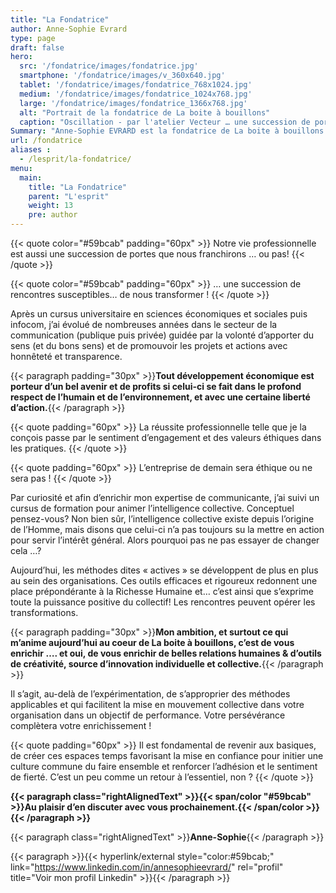 ```yaml
---
title: "La Fondatrice"
author: Anne-Sophie Evrard
type: page
draft: false
hero:
  src: '/fondatrice/images/fondatrice.jpg'
  smartphone: '/fondatrice/images/v_360x640.jpg'
  tablet: '/fondatrice/images/fondatrice_768x1024.jpg'
  medium: '/fondatrice/images/fondatrice_1024x768.jpg'
  large: '/fondatrice/images/fondatrice_1366x768.jpg'
  alt: "Portrait de la fondatrice de La boite à bouillons"
  caption: "Oscillation - par l'atelier Vecteur … une succession de portes en bois qui forment un passage à travers le quartier de la création à Nantes. Une immersion qui invite au voyage et à la réflexion…"
Summary: "Anne-Sophie EVRARD est la fondatrice de La boite à bouillons. Elle est consultante en stratégie de communication, formatrice et facilitatrice experte des processus d'intelligence collective."
url: /fondatrice
aliases :
  - /lesprit/la-fondatrice/
menu:
  main:
    title: "La Fondatrice"
    parent: "L'esprit"
    weight: 13
    pre: author
---
```


{{< quote color="#59bcab" padding="60px" >}}
Notre vie professionnelle est aussi une succession de portes que nous franchirons … ou pas!
{{< /quote >}}

{{< quote color="#59bcab" padding="60px" >}}
&#8230; une succession de rencontres susceptibles&#8230; de nous transformer !
{{< /quote >}}

Après un cursus universitaire en sciences économiques et sociales puis infocom, j&rsquo;ai évolué de nombreuses années
dans le secteur de la communication (publique puis privée) guidée par la volonté d&rsquo;apporter du sens (et du bons
sens) et de promouvoir les projets et actions avec honnêteté et transparence.

{{< paragraph padding="30px" >}}<strong>Tout développement économique est porteur d’un bel avenir et de profits si celui-ci se fait dans le profond respect de l’humain et de l’environnement, et avec une certaine liberté d’action.</strong>{{< /paragraph >}}

{{< quote padding="60px" >}}
La réussite professionnelle telle que je la conçois passe par le sentiment d’engagement et des valeurs éthiques dans les pratiques.
{{< /quote >}}

{{< quote padding="60px" >}}
L’entreprise de demain sera éthique ou ne sera pas !
{{< /quote >}}

Par curiosité et afin d’enrichir mon expertise de communicante, j’ai suivi un cursus de formation pour animer l’intelligence collective. Conceptuel pensez-vous? Non bien sûr, l’intelligence collective existe depuis l’origine de l’Homme, mais disons que celui-ci n’a pas toujours su la mettre en action pour servir l’intérêt général. Alors pourquoi pas ne pas essayer de changer cela&nbsp;…?

Aujourd’hui, les méthodes dites « actives » se développent de plus en plus au sein des organisations. Ces outils efficaces et rigoureux redonnent une place prépondérante à la Richesse Humaine et… c’est ainsi que s’exprime toute la puissance positive du collectif! Les rencontres peuvent opérer les transformations.

{{< paragraph padding="30px" >}}<strong>Mon ambition, et surtout ce qui m’anime aujourd’hui au coeur de La boite à bouillons, c’est de vous enrichir …. et oui, de vous enrichir de belles relations humaines & d’outils de créativité, source d’innovation individuelle et collective.</strong>{{< /paragraph >}}

Il s’agit, au-delà de l’expérimentation, de s’approprier des méthodes applicables et qui facilitent la mise en mouvement collective dans votre organisation dans un objectif de performance. Votre persévérance complètera votre enrichissement !

{{< quote padding="60px" >}}
Il est fondamental de revenir aux basiques, de créer ces espaces temps favorisant la mise en confiance pour initier une culture commune du faire ensemble et renforcer l’adhésion et le sentiment de fierté. C’est un peu comme un retour à l’essentiel, non ?
{{< /quote >}}

**{{< paragraph class="rightAlignedText" >}}{{< span/color "#59bcab" >}}Au plaisir d’en discuter avec vous prochainement.{{< /span/color >}}{{< /paragraph >}}**

{{< paragraph class="rightAlignedText" >}}<strong>Anne-Sophie</strong>{{< /paragraph >}}

{{< paragraph >}}{{< hyperlink/external style="color:#59bcab;" link="https://www.linkedin.com/in/annesophieevrard/" rel="profil" title="Voir mon profil Linkedin" >}}{{< /paragraph >}}
